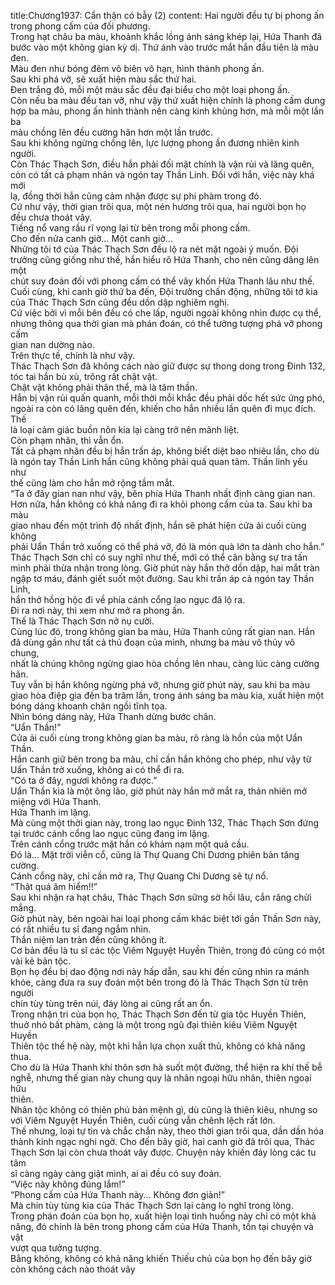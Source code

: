 title:Chương1937: Cẩn thận có bẫy (2)
content:
Hai người đều tự bị phong ấn trong phong cấm của đối phương.<br>Trong hạt châu ba màu, khoảnh khắc lồng ánh sáng khép lại, Hứa Thanh đã<br>bước vào một không gian kỳ dị. Thứ ánh vào trước mắt hắn đầu tiên là màu đen.<br>Màu đen như bóng đêm vô biên vô hạn, hình thành phong ấn.<br>Sau khi phá vỡ, sẽ xuất hiện màu sắc thứ hai.<br>Đen trắng đỏ, mỗi một màu sắc đều đại biểu cho một loại phong ấn.<br>Còn nếu ba màu đều tan vỡ, như vậy thứ xuất hiện chính là phong cấm dung<br>hợp ba màu, phong ấn hình thành nên càng kinh khủng hơn, mà mỗi một lần ba<br>màu chồng lên đều cường hãn hơn một lần trước.<br>Sau khi không ngừng chồng lên, lực lượng phong ấn đương nhiên kinh<br>người.<br>Còn Thác Thạch Sơn, điều hắn phải đối mặt chính là vận rủi và lãng quên,<br>còn có tất cả phạm nhân và ngón tay Thần Linh. Đối với hắn, việc này khá mới<br>lạ, đồng thời hắn cũng cảm nhận được sự phi phàm trong đó.<br>Cứ như vậy, thời gian trôi qua, một nén hương trôi qua, hai người bọn họ<br>đều chưa thoát vây.<br>Tiếng nổ vang rầu rĩ vọng lại từ bên trong mỗi phong cấm.<br>Cho đến nửa canh giờ… Một canh giờ…<br>Những tôi tớ của Thác Thạch Sơn đều lộ ra nét mặt ngoài ý muốn. Đội<br>trưởng cũng giống như thế, hắn hiểu rõ Hứa Thanh, cho nên cũng dâng lên một<br>chút suy đoán đối với phong cấm có thể vây khốn Hứa Thanh lâu như thế.<br>Cuối cùng, khi canh giờ thứ ba đến, Đội trưởng chấn động, những tôi tớ kia<br>của Thác Thạch Sơn cũng đều dồn dập nghiêm nghị.<br>Cứ việc bởi vì mỗi bên đều có che lấp, người ngoài không nhìn được cụ thể,<br>nhưng thông qua thời gian mà phán đoán, có thể tưởng tượng phá vỡ phong cấm<br>gian nan dường nào.<br>Trên thực tế, chính là như vậy.<br>Thác Thạch Sơn đã không cách nào giữ được sự thong dong trong Đinh 132,<br>tóc tai hắn bù xù, trông rất chật vật.<br>Chật vật không phải thân thể, mà là tâm thần.<br>Hắn bị vận rủi quấn quanh, mỗi thời mỗi khắc đều phải dốc hết sức ứng phó,<br>ngoài ra còn có lãng quên đến, khiến cho hắn nhiều lần quên đi mục đích. Thế<br>là loại cảm giác buồn nôn kia lại càng trở nên mãnh liệt.<br>Còn phạm nhân, thì vẫn ổn.<br>Tất cả phạm nhân đều bị hắn trấn áp, không biết diệt bao nhiêu lần, cho dù<br>là ngón tay Thần Linh hắn cũng không phải quá quan tâm. Thần linh yếu như<br>thế cũng làm cho hắn mở rộng tầm mắt.<br>“Ta ở đây gian nan như vậy, bên phía Hứa Thanh nhất định càng gian nan.<br>Hơn nữa, hắn không có khả năng đi ra khỏi phong cấm của ta. Sau khi ba màu<br>giao nhau đến một trình độ nhất định, hắn sẽ phát hiện cửa ải cuối cùng không<br>phải Uẩn Thần trở xuống có thể phá vỡ, đó là món quà lớn ta dành cho hắn.”<br>Thác Thạch Sơn chỉ có suy nghĩ như thế, mới có thể cân bằng sự tra tấn<br>mình phải thừa nhận trong lòng. Giờ phút này hắn thở dồn dập, hai mắt tràn<br>ngập tơ máu, đánh giết suốt một đường. Sau khi trấn áp cả ngón tay Thần Linh,<br>hắn thở hồng hộc đi về phía cánh cổng lao ngục đã lộ ra.<br>Đi ra nơi này, thì xem như mở ra phong ấn.<br>Thế là Thác Thạch Sơn nở nụ cười.<br>Cùng lúc đó, trong không gian ba màu, Hứa Thanh cũng rất gian nan. Hắn<br>đã dùng gần như tất cả thủ đoạn của mình, nhưng ba màu vô thủy vô chung,<br>nhất là chúng không ngừng giao hòa chồng lên nhau, càng lúc càng cường hãn.<br>Tuy vẫn bị hắn không ngừng phá vỡ, nhưng giờ phút này, sau khi ba màu<br>giao hòa điệp gia đến ba trăm lần, trong ánh sáng ba màu kia, xuất hiện một<br>bóng dáng khoanh chân ngồi tĩnh tọa.<br>Nhìn bóng dáng này, Hứa Thanh dừng bước chân.<br>“Uẩn Thần!”<br>Cửa ải cuối cùng trong không gian ba màu, rõ ràng là hồn của một Uẩn<br>Thần.<br>Hắn canh giữ bên trong ba màu, chỉ cần hắn không cho phép, như vậy từ<br>Uẩn Thần trở xuống, không ai có thể đi ra.<br>“Có ta ở đây, ngươi không ra được.”<br>Uẩn Thần kia là một ông lão, giờ phút này hắn mở mắt ra, thản nhiên mở<br>miệng với Hứa Thanh.<br>Hứa Thanh im lặng.<br>Mà cùng một thời gian này, trong lao ngục Đinh 132, Thác Thạch Sơn đứng<br>tại trước cánh cổng lao ngục cũng đang im lặng.<br>Trên cánh cổng trước mặt hắn có khảm nạm một quả cầu.<br>Đó là... Mặt trời viễn cổ, cũng là Thự Quang Chi Dương phiên bản tăng<br>cường.<br>Cánh cổng này, chỉ cần mở ra, Thự Quang Chi Dương sẽ tự nổ.<br>“Thật quá âm hiểm!!”<br>Sau khi nhận ra hạt châu, Thác Thạch Sơn sững sờ hồi lâu, cắn răng chửi<br>mắng.<br>Giờ phút này, bên ngoài hai loại phong cấm khác biệt tới gần Thần Sơn này,<br>có rất nhiều tu sĩ đang ngắm nhìn.<br>Thần niệm lan tràn đến cũng không ít.<br>Cơ bản đều là tu sĩ các tộc Viêm Nguyệt Huyền Thiên, trong đó cũng có một<br>vài kẻ bản tộc.<br>Bọn họ đều bị dao động nơi này hấp dẫn, sau khi đến cũng nhìn ra mánh<br>khóe, càng đưa ra suy đoán một bên trong đó là Thác Thạch Sơn từ trên người<br>chín tùy tùng trên núi, đáy lòng ai cũng rất an ổn.<br>Trong nhận tri của bọn họ, Thác Thạch Sơn đến từ gia tộc Huyền Thiên,<br>thuở nhỏ bất phàm, càng là một trong ngũ đại thiên kiêu Viêm Nguyệt Huyền<br>Thiên tộc thế hệ này, một khi hắn lựa chọn xuất thủ, không có khả năng thua.<br>Cho dù là Hứa Thanh khí thôn sơn hà suốt một đường, thể hiện ra khí thế bễ<br>nghễ, nhưng thế gian này chung quy là nhân ngoại hữu nhân, thiên ngoại hữu<br>thiên.<br>Nhân tộc không có thiên phú bản mệnh gì, dù cũng là thiên kiêu, nhưng so<br>với Viêm Nguyệt Huyền Thiên, cuối cùng vẫn chênh lệch rất lớn.<br>Thế nhưng, loại tự tin và chắc chắn này, theo thời gian trôi qua, dần dần hóa<br>thành kinh ngạc nghi ngờ. Cho đến bây giờ, hai canh giờ đã trôi qua, Thác<br>Thạch Sơn lại còn chưa thoát vây được. Chuyện này khiến đáy lòng các tu tâm<br>sĩ càng ngày càng giật mình, ai ai đều có suy đoán.<br>“Việc này không đúng lắm!”<br>“Phong cấm của Hứa Thanh này... Không đơn giản!”<br>Mà chín tùy tùng kia của Thác Thạch Sơn lại càng lo nghĩ trong lòng.<br>Trong phán đoán của bọn họ, xuất hiện loại tình huống này chỉ có một khả<br>năng, đó chính là bên trong phong cấm của Hứa Thanh, tồn tại chuyện và vật<br>vượt qua tưởng tượng.<br>Bằng không, không có khả năng khiến Thiếu chủ của bọn họ đến bây giờ<br>còn không cách nào thoát vây